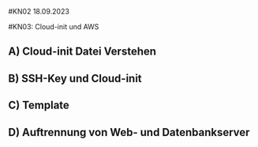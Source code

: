 #KN02 18.09.2023 


#KN03: Cloud-init und AWS

## A) Cloud-init Datei Verstehen




## B) SSH-Key und Cloud-init



## C) Template




## D) Auftrennung von Web- und Datenbankserver

